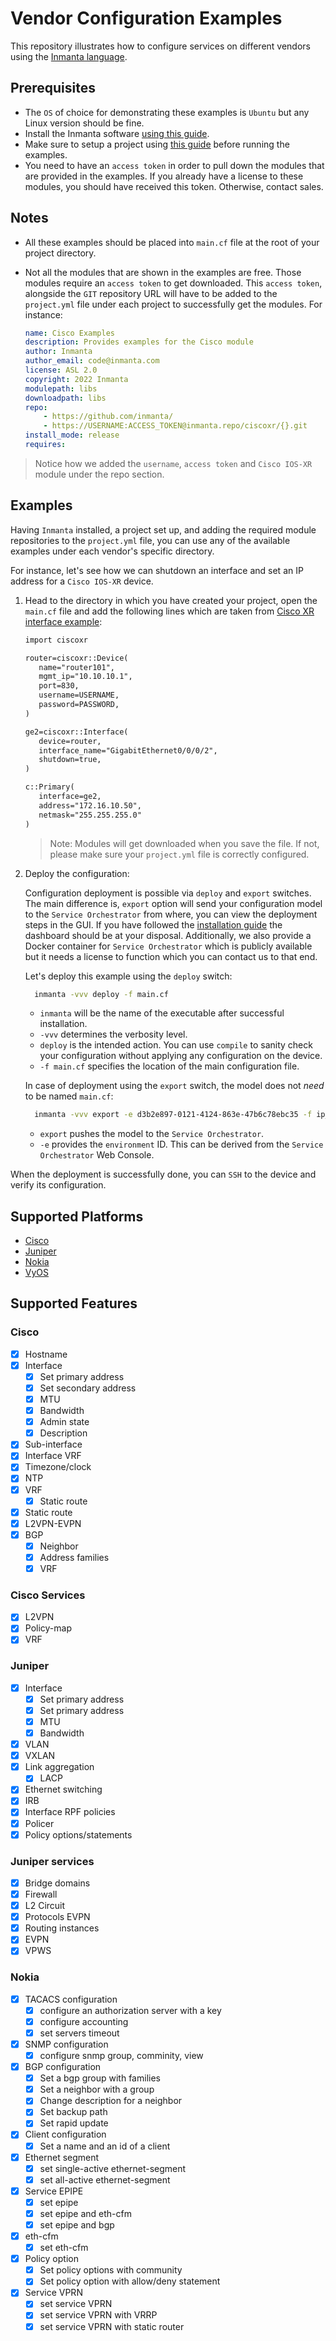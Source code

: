 # Vendor Configuration Examples

This repository illustrates how to configure services on different vendors using the [Inmanta language](https://docs.inmanta.com/community/dev/language.html).

## Prerequisites

* The `OS` of choice for demonstrating these examples is `Ubuntu` but any Linux version should be fine.
* Install the Inmanta software [using this guide](https://docs.inmanta.com/community/latest/install/1-install-server.html#install-the-software).
* Make sure to setup a project using [this guide](https://docs.inmanta.com/community/latest/model_developers/configurationmodel.html) before running the examples.
* You need to have an `access token` in order to pull down the modules that are provided in the examples. If you already have a license to these modules, you should have received this token. Otherwise, contact sales.

## Notes

* All these examples should be placed into `main.cf` file at the root of your project directory.

* Not all the modules that are shown in the examples are free. Those modules require an `access token` to get downloaded. This `access token`, alongside the `GIT` repository URL will have to be added to the `project.yml` file under each project to successfully get the modules. For instance:

  ```yaml
  name: Cisco Examples
  description: Provides examples for the Cisco module
  author: Inmanta
  author_email: code@inmanta.com
  license: ASL 2.0
  copyright: 2022 Inmanta
  modulepath: libs
  downloadpath: libs
  repo:
      - https://github.com/inmanta/
      - https://USERNAME:ACCESS_TOKEN@inmanta.repo/ciscoxr/{}.git
  install_mode: release
  requires:

  ```

> Notice how we added the `username`, `access token` and `Cisco IOS-XR` module under the repo section.

## Examples

Having `Inmanta` installed, a project set up, and adding the required module repositories to the `project.yml` file, you can use any of the available examples under each vendor's specific directory.

For instance, let's see how we can shutdown an interface and set an IP address for a `Cisco IOS-XR` device.

1) Head to the directory in which you have created your project, open the `main.cf` file and add the following lines which are taken from [Cisco XR interface example](Cisco/interface.cf):

   ```txt
   import ciscoxr

   router=ciscoxr::Device(
      name="router101",
      mgmt_ip="10.10.10.1",
      port=830,
      username=USERNAME,
      password=PASSWORD,
   )

   ge2=ciscoxr::Interface(
      device=router,
      interface_name="GigabitEthernet0/0/0/2",
      shutdown=true,
   )

   c::Primary(
      interface=ge2,
      address="172.16.10.50",
      netmask="255.255.255.0"
   )
   ```

   > Note: Modules will get downloaded when you save the file. If not, please make sure your `project.yml` file is correctly configured.

2) Deploy the configuration:

    Configuration deployment is possible via `deploy` and `export` switches. The main difference is, `export` option will send your configuration model to the `Service Orchestrator` from where, you can view the deployment steps in the GUI. If you have followed the [installation guide](https://docs.inmanta.com/community/latest/install/1-install-server.html) the dashboard should be at your disposal. Additionally, we also provide a Docker container for `Service Orchestrator` which is publicly available but it needs a license to function which you can contact us to that end.

    Let's deploy this example using the `deploy` switch:

    ```bash
      inmanta -vvv deploy -f main.cf
    ```

   * `inmanta` will be the name of the executable after successful installation.
   * `-vvv` determines the verbosity level.
   * `deploy` is the intended action. You can use `compile` to sanity check your configuration without applying any configuration on the device.
   * `-f main.cf` specifies the location of the main configuration file.

    In case of deployment using the `export` switch, the model does not *need* to be named `main.cf`:

    ```bash
      inmanta -vvv export -e d3b2e897-0121-4124-863e-47b6c78ebc35 -f ip_address.cf
    ```

    * `export` pushes the model to the `Service Orchestrator`.
    * `-e` provides the `environment` ID. This can be derived from the `Service Orchestrator` Web Console.

When the deployment is successfully done, you can `SSH` to the device and verify its configuration.

## Supported Platforms

* [Cisco](Cisco/README.md)
* [Juniper](Juniper/README.md)
* [Nokia](Nokia/README.md)
* [VyOS](VyOS/README.md)

## Supported Features

### Cisco

* [x] Hostname
* [x] Interface
  * [x] Set primary address
  * [x] Set secondary address
  * [x] MTU
  * [x] Bandwidth
  * [x] Admin state
  * [x] Description
* [x] Sub-interface
* [x] Interface VRF
* [x] Timezone/clock
* [x] NTP
* [x] VRF
  * [x] Static route
* [x] Static route
* [x] L2VPN-EVPN
* [x] BGP
  * [x] Neighbor
  * [x] Address families
  * [x] VRF

### Cisco Services

* [x] L2VPN
* [x] Policy-map
* [x] VRF

### Juniper

* [x] Interface
  * [x] Set primary address
  * [x] Set primary address
  * [x] MTU
  * [x] Bandwidth

* [x] VLAN
* [x] VXLAN
* [x] Link aggregation
  * [x] LACP
* [x] Ethernet switching
* [x] IRB
* [x] Interface RPF policies
* [x] Policer
* [x] Policy options/statements

### Juniper services

* [x] Bridge domains
* [x] Firewall
* [x] L2 Circuit
* [x] Protocols EVPN
* [x] Routing instances
* [x] EVPN
* [x] VPWS

### Nokia

* [x] TACACS configuration
  * [x] configure an authorization server with a key
  * [x] configure accounting
  * [x] set servers timeout
* [x] SNMP configuration
  * [x] configure snmp group, comminity, view
* [x] BGP configuration
  * [x] Set a bgp group with families
  * [x] Set a neighbor with a group
  * [x] Change description for a neighbor
  * [x] Set backup path
  * [x] Set rapid update
* [x] Client configuration
  * [x] Set a name and an id of a client
* [x] Ethernet segment
  * [x] set single-active ethernet-segment
  * [x] set all-active ethernet-segment
* [x] Service EPIPE
  * [x] set epipe
  * [x] set epipe and eth-cfm
  * [x] set epipe and bgp
* [x] eth-cfm
  * [x] set eth-cfm
* [x] Policy option
  * [x] Set policy options with community
  * [x] Set policy option with allow/deny statement
* [x] Service VPRN
  * [x] set service VPRN
  * [x] set service VPRN with VRRP
  * [x] set service VPRN with static router
